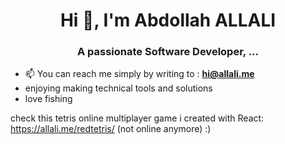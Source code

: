 <h1 align="center">Hi 👋, I'm Abdollah ALLALI</h1>
<h3 align="center">A passionate Software Developer, ...</h3>

- 📫 You can reach me simply by writing to : **hi@allali.me**
- enjoying making technical tools and solutions
- love fishing
 
check this tetris online multiplayer game i created with React: https://allali.me/redtetris/ (not online anymore)
:)
